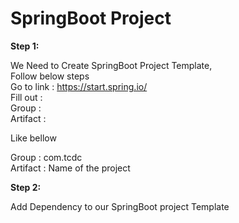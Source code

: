 # SpringBoot Project


**Step 1:**<br/>

   We Need to Create SpringBoot Project Template, <br/>
   Follow below steps <br/>
   Go to link : https://start.spring.io/ <br/>
   Fill out : <br/>
   Group : <br/>
   Artifact : <br/>
   
   Like bellow <br/>
   
   Group : com.tcdc <br/>
   Artifact : Name of the project <br/>
   
**Step 2:** <br/>

Add Dependency to our SpringBoot project Template <br/>
